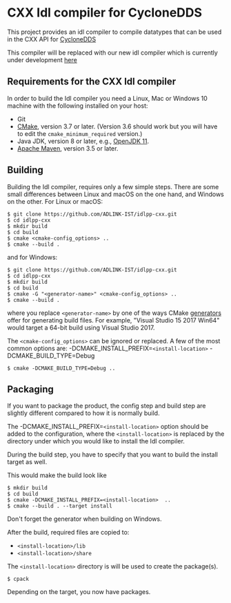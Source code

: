 # CXX Idl compiler for CycloneDDS

This project provides an idl compiler to compile datatypes that can be used in the CXX API for [CycloneDDS](https://github.com/eclipse-cyclonedds/cyclonedds/)

This compiler will be replaced with our new idl compiler which is currently under development [here](https://github.com/eclipse-cyclonedds/cyclonedds-cxx/tree/idlcxx)

## Requirements for the CXX Idl compiler

In order to build the Idl compiler you need a Linux, Mac or Windows 10 machine with the following
installed on your host:
  
  * Git
  * [CMake](https://cmake.org/download/), version 3.7 or later.  (Version 3.6 should work but you
    will have to edit the ``cmake_minimum_required`` version.)
  * Java JDK, version 8 or later, e.g., [OpenJDK 11](http://jdk.java.net/11/).
  * [Apache Maven](http://maven.apache.org/download.cgi), version 3.5 or later.


## Building

Building the Idl compiler, requires only a few simple steps. There are some small differences
between Linux and macOS on the one hand, and Windows on the other. For Linux or macOS:

    $ git clone https://github.com/ADLINK-IST/idlpp-cxx.git
    $ cd idlpp-cxx
    $ mkdir build
    $ cd build
    $ cmake <cmake-config_options> ..
    $ cmake --build .

and for Windows:

    $ git clone https://github.com/ADLINK-IST/idlpp-cxx.git
    $ cd idlpp-cxx
    $ mkdir build
    $ cd build
    $ cmake -G "<generator-name>" <cmake-config_options> ..
    $ cmake --build .

where you replace ``<generator-name>`` by one of the ways
CMake [generators](https://cmake.org/cmake/help/latest/manual/cmake-generators.7.html) offer for
generating build files.  For example, "Visual Studio 15 2017 Win64" would target a 64-bit build
using Visual Studio 2017.

The ``<cmake-config_options>`` can be ignored or replaced. A few of the most common options are:
-DCMAKE_INSTALL_PREFIX=``<install-location>``
-DCMAKE_BUILD_TYPE=Debug

    $ cmake -DCMAKE_BUILD_TYPE=Debug ..


## Packaging

If you want to package the product, the config step and build step are slightly different compared
to how it is normally build.

The -DCMAKE_INSTALL_PREFIX=``<install-location>`` option should be added to the configuration,
where the ``<install-location>`` is replaced by the directory under which you would like to
install the Idl compiler.

During the build step, you have to specify that you want to build the install target as well.


This would make the build look like

    $ mkdir build
    $ cd build
    $ cmake -DCMAKE_INSTALL_PREFIX=<install-location>  ..
    $ cmake --build . --target install

Don't forget the generator when building on Windows.

After the build, required files are copied to:

  * ``<install-location>/lib``
  * ``<install-location>/share``

The ``<install-location>`` directory is will be used to create the package(s).

    $ cpack

Depending on the target, you now have packages.

